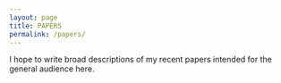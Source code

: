 ```yaml
---
layout: page
title: PAPERS
permalink: /papers/
---
```


I hope to write broad descriptions of my recent papers intended for the general audience here. 
